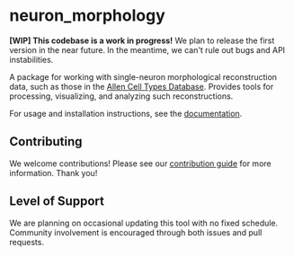 neuron_morphology
=================

**[WIP] This codebase is a work in progress!** We plan to release the first version in the near future. In the meantime, we can't rule out bugs and API instabilities.

A package for working with single-neuron morphological reconstruction data, such as those in the [Allen Cell Types Database](https://celltypes.brain-map.org/). Provides tools for processing, visualizing, and analyzing such reconstructions.

For usage and installation instructions, see the [documentation](neuron-morphology.rtfd.io).

Contributing
------------
We welcome contributions! Please see our [contribution guide](CONTRIBUTING.md) for more information. Thank you!

Level of Support
----------------
We are planning on occasional updating this tool with no fixed schedule. Community involvement is encouraged through both issues and pull requests.
